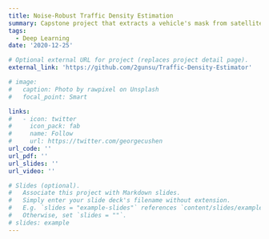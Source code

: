 ```yaml
---
title: Noise-Robust Traffic Density Estimation
summary: Capstone project that extracts a vehicle's mask from satellite imagery and predicts traffic density based on the extracted mask. The reliability and performance of the network can be improved by using the denoising algorithm together.
tags:
  - Deep Learning
date: '2020-12-25'

# Optional external URL for project (replaces project detail page).
external_link: 'https://github.com/2gunsu/Traffic-Density-Estimator'

# image:
#   caption: Photo by rawpixel on Unsplash
#   focal_point: Smart

links:
#   - icon: twitter
#     icon_pack: fab
#     name: Follow
#     url: https://twitter.com/georgecushen
url_code: ''
url_pdf: ''
url_slides: ''
url_video: ''

# Slides (optional).
#   Associate this project with Markdown slides.
#   Simply enter your slide deck's filename without extension.
#   E.g. `slides = "example-slides"` references `content/slides/example-slides.md`.
#   Otherwise, set `slides = ""`.
# slides: example
---
```

